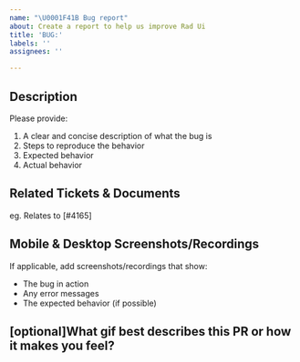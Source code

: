 ```yaml
---
name: "\U0001F41B Bug report"
about: Create a report to help us improve Rad Ui
title: 'BUG:'
labels: ''
assignees: ''

---
```


## Description

Please provide:
1. A clear and concise description of what the bug is
2. Steps to reproduce the behavior
3. Expected behavior
4. Actual behavior

## Related Tickets & Documents

eg. Relates to  [#4165]

## Mobile & Desktop Screenshots/Recordings
If applicable, add screenshots/recordings that show:
- The bug in action
- Any error messages
- The expected behavior (if possible)
## [optional]What gif best describes this PR or how it makes you feel?
